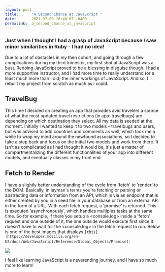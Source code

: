 ```yaml
---
layout: post
title:      "A Second Chance at JavaScript "
date:       2021-07-09 16:40:07 -0400
permalink:  a_second_chance_at_javascript
---
```



### Just when I thought I had a grasp of JavaScript because I saw minor similarities in Ruby - I had no idea!

Due to a lot of obstacles in my then cohort, and going through a few complications during my third trimester, my first shot at JavaScript was a bust. Redoing JavaScript proved to be a blessing in disguise though. I had a more supportive instructor, and I had more time to really understand (or a least much more than I did) the inner workings of JavaScript. And so, I rebuilt my project from scratch as much as I could. 

## TravelBug 

This time I decided on creating an app that provides avid travelers a source of what the most updated travel restrictions (in app: travelbugs) are depending on which destination they select. All my data is seeded at the moment. Initially I wanted to keep it to two models - travelbugs and users, but was advised to add countries and comments as well, which took me a while to wrap my mind around the newfound associations, so I decided to take a step back and focus on the initial two models and work from there. It isn't as complicated as I had thought it would be, it's just a matter of compartmentalizing the different functionalities of your app into different models, and eventually classes in my front end. 

## Fetch to Render 
I have a slightly better understanding of the cycle from 'fetch' to 'render' to the DOM. Basically, in layman's terms you're fetching or parsing or abstracting data or information from an API, which is via an endpoint that is either created by you in a seed file in your database or from an external API in the form of a URL. With each fetch request, a 'promise' is returned. This is executed 'asynchronously', which handles multiples tasks at the same time. So for example, if there you setup a <console.log> inside a 'fetch' request and one outside of it, the one outside would execute first since it doesn't have to wait for the <console.log> in the fetch request to run. Below is one of the best images that displays `[this](https://developer.mozilla.org/en-US/docs/Web/JavaScript/Reference/Global_Objects/Promise)`:

![](https://developer.mozilla.org/en-US/docs/Web/JavaScript/Reference/Global_Objects/Promise/promises.png)

I feel like learning JavaScript is a neverending journey, and I have so much more to learn! 





